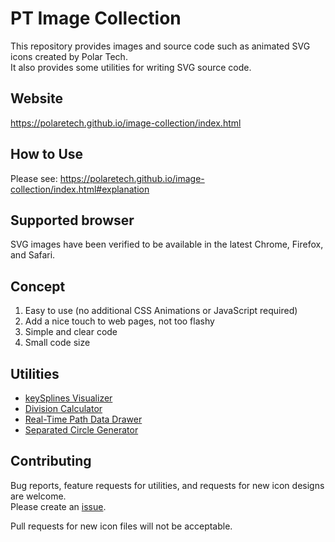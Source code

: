 # PT Image Collection

This repository provides images and source code such as animated SVG icons created by Polar Tech.  
It also provides some utilities for writing SVG source code.

## Website

https://polaretech.github.io/image-collection/index.html

## How to Use

Please see: https://polaretech.github.io/image-collection/index.html#explanation

## Supported browser

SVG images have been verified to be available in the latest Chrome, Firefox, and Safari.

## Concept

1. Easy to use (no additional CSS Animations or JavaScript required)
2. Add a nice touch to web pages, not too flashy
3. Simple and clear code
4. Small code size

## Utilities

- [keySplines Visualizer](https://polaretech.github.io/image-collection/utils/keysplines-visualizer.html)
- [Division Calculator](https://polaretech.github.io/image-collection/utils/division-calculator.html)
- [Real-Time Path Data Drawer](https://polaretech.github.io/image-collection/utils/pathdata-drawer.html)
- [Separated Circle Generator](https://polaretech.github.io/image-collection/utils/separated-circle-generator.html)

## Contributing

Bug reports, feature requests for utilities, and requests for new icon designs are welcome.  
Please create an [issue](https://github.com/PolarETech/image-collection/issues).

Pull requests for new icon files will not be acceptable.
